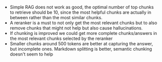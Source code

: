 - Simple RAG does not work as good, the optimal number of top chunks to retrieve should be 10, since the most helpful chunks are actually in between rather than the most similar chunks.
- A reranker is a must to not only get the most relevant chunks but to also remove chunks that might not help but also cause hallucinations.
- If chunking is improved we could get more complete chunks/answers in the most relevant chunks selected by the reranker
- Smaller chunks around 500 tokens are better at capturing the answer, but incomplete ones. Markdown splitting is better, semantic chunking doesn't seem to help